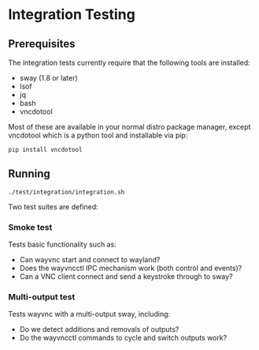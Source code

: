 # Integration Testing

## Prerequisites

The integration tests currently require that the following tools are installed:
- sway (1.8 or later)
- lsof
- jq
- bash
- vncdotool

Most of these are available in your normal distro package manager, except 
vncdotool which is a python tool and installable via pip:

```
pip install vncdotool
```

## Running

```
./test/integration/integration.sh
```

Two test suites are defined:

### Smoke test

Tests basic functionality such as:
- Can wayvnc start and connect to wayland?
- Does the wayvncctl IPC mechanism work (both control and events)?
- Can a VNC client connect and send a keystroke through to sway?

### Multi-output test

Tests wayvnc with a multi-output sway, including:
- Do we detect additions and removals of outputs?
- Do the wayvncctl commands to cycle and switch outputs work?

